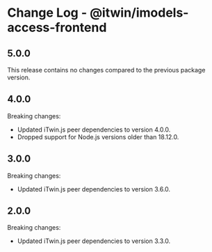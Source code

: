 # Change Log - @itwin/imodels-access-frontend

## 5.0.0

This release contains no changes compared to the previous package version.

## 4.0.0

Breaking changes:
- Updated iTwin.js peer dependencies to version 4.0.0.
- Dropped support for Node.js versions older than 18.12.0.

## 3.0.0

Breaking changes:
- Updated iTwin.js peer dependencies to version 3.6.0.

## 2.0.0

Breaking changes:
- Updated iTwin.js peer dependencies to version 3.3.0.
